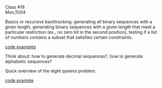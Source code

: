 <div class="lecture1">

<div class="column_date">
<p markdown="block">

Class #18 <br>
Mon,11/04

</p>
</div>
<div class="column_materials">
<p markdown="block">



Basics or recursive backtracking: generating all binary sequences with
a given length, generating binary sequences with a given length that meet a
particular restriction (ex., no zero bit in the second position), testing
if a list of numbers contains a subset that satisfies certain constraints.

[code examples](https://github.com/joannakl/cs102_resources/tree/master/code_examples/recursion/sequences)

Think about: how to generate decimal sequences?, how to generate alphabetic
sequences?

Quick overview of the eight queens problem.

[code example](https://github.com/joannakl/cs102_resources/tree/master/code_examples/recursion/eightQueenProblem)

</p>
</div>

<div class="column_assign">
<p markdown="block">



</p>
</div>

</div>
